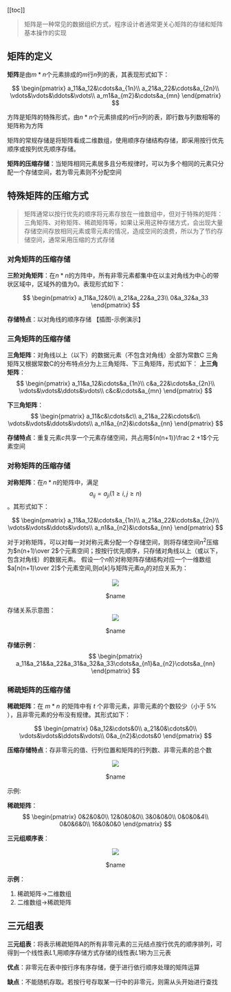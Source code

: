 [[toc]]
> 矩阵是一种常见的数据组织方式，程序设计者通常更关心矩阵的存储和矩阵基本操作的实现

## 矩阵的定义
**矩阵**是由$m*n$个元素排成的$m$行$n$列的表，其表现形式如下：

$$
\begin{pmatrix}
a_11&a_12&\cdots&a_{1n}\\
a_21&a_22&\cdots&a_{2n}\\
\vdots&\vdots&\ddots&\vdots\\
a_m1&a_{m2}&\cdots&a_{mn}
\end{pmatrix}
$$

方阵是矩阵的特殊形式，由$n*n$个元素排成的$n$行$n$列的表，即行数与列数相等的矩阵称为方阵

矩阵的常规存储是将矩阵看成二维数组，使用顺序存储结构存储，即采用按行优先顺序或按列优先顺序存储。

**矩阵的压缩存储**：当矩阵相同元素居多且分布规律时，可以为多个相同的元素只分配一个存储空间，若为零元素则不分配空间

## 特殊矩阵的压缩方式
> 矩阵通常以按行优先的顺序将元素存放在一维数组中，但对于特殊的矩阵：三角矩阵、对称矩阵、稀疏矩阵等，如果让采用这种存储方式，会出现大量存储空间存放相同元素或零元素的情况，造成空间的浪费，所以为了节约存储空间，通常采用压缩的方式存储

### 对角矩阵的压缩存储
**三阶对角矩阵**：在$n*n$的方阵中，所有非零元素都集中在以主对角线为中心的带状区域中，区域外的值为0。表现形式如下：

$$
\begin{pmatrix}
a_11&a_12&0\\
a_21&a_22&a_23\\
0&a_32&a_33
\end{pmatrix}
$$

**存储特点**：以对角线的顺序存储
【插图-示例演示】

### 三角矩阵的压缩存储
**三角矩阵**：对角线以上（以下）的数据元素（不包含对角线）全部为常数C
三角矩阵又根据常数C的分布特点分为上三角矩阵、下三角矩阵，形式如下：
**上三角矩阵**：
$$
\begin{pmatrix}
a_11&a_12&\cdots&a_{1n}\\
c&a_22&\cdots&a_{2n}\\
\vdots&\vdots&\ddots&\vdots\\
c&c&\cdots&a_{mn}
\end{pmatrix}
$$

**下三角矩阵**：
$$
\begin{pmatrix}
a_11&c&\cdots&c\\
a_21&a_22&\cdots&c\\
\vdots&\vdots&\ddots&\vdots\\
a_n1&a_{n2}&\cdots&a_{nn}
\end{pmatrix}
$$

**存储特点**：重复元素$c$共享一个元素存储空间，共占用${n(n+1)}\frac 2 +1$个元素空间

### 对称矩阵的压缩存储
**对称矩阵**：在$n*n$的矩阵中，满足$$a_{ij}=a_{ji}(1\ge i,j\ge n)$$。其形式如下：

$$
\begin{pmatrix}
a_11&a_12&\cdots&a_{1n}\\
a_21&a_22&\cdots&a_{2n}\\
\vdots&\vdots&\ddots&\vdots\\
a_n1&a_{n2}&\cdots&a_{nn}
\end{pmatrix}
$$

对于对称矩阵，可以对每一对对称元素分配一个存储空间，则将存储空间$n^2$压缩为$n(n+1)\over 2$个元素空间；按按行优先顺序，只存储对角线以上（或以下，包含对角线）的数据元素。
假设一个$n$阶对称矩阵存储结构对应一个一维数组$a[n(n+1)\over 2]$个元素空间,则$a[k]$与矩阵元素$a_{ij}$的对应关系为：
<div align="center">
    <img src="https://blog-review-notes.oss-cn-beijing.aliyuncs.com/algorithm/data-structures/_images/矩阵_对称矩阵关系.png">
    <p>$name</p>
</div>
存储关系示意图：
<div align="center">
    <img src="https://blog-review-notes.oss-cn-beijing.aliyuncs.com/algorithm/data-structures/_images/矩阵_对称矩阵的压缩存储.png">
    <p>$name</p>
</div>

**存储示例**：
$$
\begin{pmatrix}
a_11&a_21&&a_22&a_31&a_32&a_33\cdots&a_{n1}&a_{n2}\cdots&a_{nn}
\end{pmatrix}
$$


### 稀疏矩阵的压缩存储
**稀疏矩阵**：在 $m * n$ 的矩阵中有 $t$ 个非零元素，非零元素的个数较少（小于 5% ），且非零元素的分布没有规律。其形式如下：

$$
\begin{pmatrix}
0&a_12&\cdots&0\\
a_21&0&\cdots&0\\
\vdots&\vdots&\ddots&\vdots\\
0&a_{n2}&\cdots&0
\end{pmatrix}
$$

**压缩存储特点**：存非零元的值、行列位置和矩阵的行列数、非零元素的总个数

<div align="center">
    <img src="https://blog-review-notes.oss-cn-beijing.aliyuncs.com/algorithm/data-structures/_images/矩阵_三元组.png">
    <p>$name</p>
</div>

示例:

**稀疏矩阵**：
$$
\begin{pmatrix}
0&2&0&0\\
12&0&0&0\\
3&0&0&0\\
0&0&0&4\\
0&0&6&0\\
16&0&0&0
\end{pmatrix}
$$

**三元组顺序表**：

<div align="center">
    <img src="https://blog-review-notes.oss-cn-beijing.aliyuncs.com/algorithm/data-structures/_images/线性表_稀疏矩阵存储.png">
    <p>$name</p>
</div>

**示例**：
1. 稀疏矩阵->二维数组
1. 二维数组->稀疏矩阵

## 三元组表
**三元组表**：将表示稀疏矩阵A的所有非零元素的三元结点按行优先的顺序排列，可得到一个线性表$L1$,用顺序存储方式存储的线性表$L1$称为三元表

**优点**：非零元在表中按行序有序存储，便于进行依行顺序处理的矩阵运算

**缺点**：不能随机存取。若按行号存取某一行中的非零元，则需从头开始进行查找
